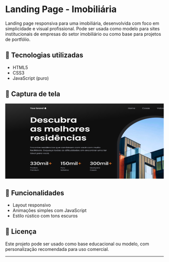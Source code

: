 # Landing Page - Imobiliária

Landing page responsiva para uma imobiliária, desenvolvida com foco em simplicidade e visual profissional. Pode ser usada como modelo para sites institucionais de empresas do setor imobiliário ou como base para projetos de portfólio.

## 🚀 Tecnologias utilizadas

- HTML5
- CSS3
- JavaScript (puro)

## 📸 Captura de tela

![preview](renameb.png) 


## 📌 Funcionalidades

- Layout responsivo
- Animações simples com JavaScript
- Estilo rústico com tons escuros

## 📝 Licença

Este projeto pode ser usado como base educacional ou modelo, com personalização recomendada para uso comercial.

---

